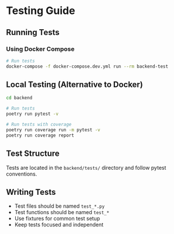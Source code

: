 # Testing Guide

## Running Tests

### Using Docker Compose

```bash
# Run tests
docker-compose -f docker-compose.dev.yml run --rm backend-test
```

## Local Testing (Alternative to Docker)

```bash
cd backend

# Run tests
poetry run pytest -v

# Run tests with coverage
poetry run coverage run -m pytest -v
poetry run coverage report
```

## Test Structure

Tests are located in the `backend/tests/` directory and follow pytest conventions.

## Writing Tests

- Test files should be named `test_*.py`
- Test functions should be named `test_*`
- Use fixtures for common test setup
- Keep tests focused and independent
